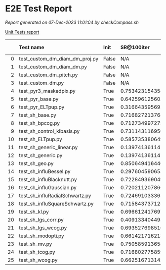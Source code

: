 # E2E Test Report

*Report generated on 07-Dec-2023 11:01:04 by checkCompass.sh*

[Unit Tests report](report_unit_test.html)



|    | Test name                      | Init   | SR@100iter          |   T Init |    T Loop |
|---:|:-------------------------------|:-------|:--------------------|---------:|----------:|
|  0 | test_custom_dm_diam_dm_proj.py | False  | N/A                 |        0 | 0         |
|  1 | test_custom_dm_diam_dm.py      | False  | N/A                 |        0 | 0         |
|  2 | test_custom_dm_pitch.py        | False  | N/A                 |        0 | 0         |
|  3 | test_custom_dm.py              | False  | N/A                 |        0 | 0         |
|  4 | test_pyr3_maskedpix.py         | True   | 0.7534231543540955  |        0 | 0.117977  |
|  5 | test_pyr_base.py               | True   | 0.6425961256027222  |        0 | 0.125472  |
|  6 | test_pyr_ELTpup.py             | True   | 0.3166435956954956  |        0 | 0.129286  |
|  7 | test_sh_base.py                | True   | 0.7168272137641907  |        0 | 0.0413599 |
|  8 | test_sh_bpcog.py               | True   | 0.7127349972724915  |        0 | 0.0416674 |
|  9 | test_sh_control_klbasis.py     | True   | 0.7311431169509888  |        0 | 0.0414157 |
| 10 | test_sh_ELTpup.py              | True   | 0.5857353806495667  |        0 | 0.0415523 |
| 11 | test_sh_generic_linear.py      | True   | 0.13974136114120483 |        0 | 0.0512882 |
| 12 | test_sh_generic.py             | True   | 0.13974136114120483 |        0 | 0.0423418 |
| 13 | test_sh_geo.py                 | True   | 0.8506494164466858  |        0 | 0.0381767 |
| 14 | test_sh_influBessel.py         | True   | 0.29760459065437317 |        0 | 0.0414561 |
| 15 | test_sh_influBlacknutt.py      | True   | 0.7228493690490723  |        0 | 0.0411973 |
| 16 | test_sh_influGaussian.py       | True   | 0.7202112078666687  |        0 | 0.0413469 |
| 17 | test_sh_influRadialSchwartz.py | True   | 0.7246910333633423  |        0 | 0.0416283 |
| 18 | test_sh_influSquareSchwartz.py | True   | 0.7158437371253967  |        0 | 0.0423715 |
| 19 | test_sh_kl.py                  | True   | 0.6966124176979065  |        0 | 0.0371367 |
| 20 | test_sh_lgs_corr.py            | True   | 0.4091334044933319  |        0 | 0.0496925 |
| 21 | test_sh_lgs_wcog.py            | True   | 0.6935276985168457  |        0 | 0.0466114 |
| 22 | test_sh_modopti.py             | True   | 0.6614217162132263  |        0 | 0.0407496 |
| 23 | test_sh_mv.py                  | True   | 0.7505859136581421  |        0 | 0.0450299 |
| 24 | test_sh_tcog.py                | True   | 0.7168027758598328  |        0 | 0.0412958 |
| 25 | test_sh_wcog.py                | True   | 0.662516713142395   |        0 | 0.0412768 |